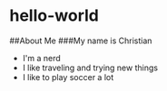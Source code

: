 # hello-world
##About Me
###My name is Christian
- I'm a nerd
- I like traveling and trying new things
- I like to play soccer a lot
